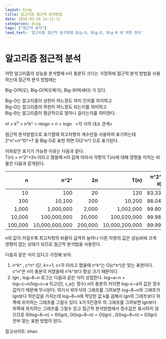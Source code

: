 ```yaml
---
layout: blog
title: 알고리즘 점근적 분석방법
date: 2018-03-24 14:11:11
categories: blog
tags: ["점근적 분석"]
lead_text: '알고리즘 점근적 분석방법 Big-O, Big-Ω, Big-Θ 에 대한 정리'
---
```


알고리즘 점근적 분석
===

어떤 알고리즘의 성능을 분석할때 n이 충분히 크다는 가정하에
점근적 분석 방법을 사용하는데 점근적 분석 방법에는

Big-O(빅오), Big-Ω(빅오메가), Big-Θ(빅세타) 가 있다.

Big-O는 알고리즘이 상한이 어느정도 까지 인지를 의미하고  
Big-Ω는 알고리즘의 하한이 어느정도 되는지를 의미하고   
Big-Θ는 알고리즘이 평균적으로 얼마나 걸리는지를 의미한다.  

n! > k<sup>n</sup> > n^k^ > nlogn > n > logn  
<각 식의 대소 관계>

점근적 분석방법으로 표기할때 최고차항의 계수만을 사용하여
표기하는데 2^n^+n^10^+7 을 Big-O로 표현 하면 O(2^n^) 으로 표기된다.

이와같은 표기가 가능한 이유는 다음과 같다.  
T(n) = n^2^+2n 이라고 했을때
n의 값에 따라서 각항의 T(n)에 대해 영향을 미치는 비율은 다음과 같게된다.


|n	|	 n^2^ 	|	 2n	 | 	T(n) 	|	 n^2^의 비율|
|---:|	---:	|	---:	|	---:	|	---:|
|10	|	100	|	20	|	120	|	83.33%	|
|100 |	10,100	|	200	|	10,200	|	98.04%	|
|1,000	|	1,000,000	|	2,000	|	1,002,000	|	99.80%	|
|10,000	|	100,000,000	|	20,000	|	100,020,000	|	99.98%	|
|100,000 |	10,000,000,000	|	200,000	|	10,000,200,000	|	99.99%	|



n의 값이 커질수록 최고차항의 비율이 급격히 늘어나
다른 차항의 값은 성능비에 크게 영향이 없는 상태가 되므로 점근적 분석법을 사용한다.

다음과 같은 식이 있다고 가정해 보자.
1. n^k^ , c^n^ (단, k>=1, c>1) 
이라고 했을때 
n^k^는 O(c^n^)은 맞는 표현이다.
c^n^은 n이 충분히 커졌을때 n^k^보다 항상 크기 때문이다.
2. lgn , log~8~n
로그는 다음과 같은 식이 성립한다.
log~a~n = log~c~n/log~c~a 이고(단, c,a는 정수) n이 충분히 커지면 log~c~a의 값은
정수값이기 때문에 무시된다.
여기서 위두식의 그래프를 그려보면 log~8~n의 그래프가 lgn보다 작은값을 가지는데
log~8~n에 적당한 값 k를 곱해서 lgn의 그래프보다 위쪽에 위치하는 그래프를 그릴수 있다.
k가 5인경우 의 그래프를 그려보면 lgn보다 위쪽에 위치하는 그래프를 그릴수 있고
점근적 분석방법에서 정수값은 표시하지 않으므로 Θ(log~8~n) = Θ(lgn), O(log~8~n) = O(lgn)
, Ω(log~8~n) = Ω(lgn) 전부 맞는 표현 방법이 된다.

참고사이트: khan

